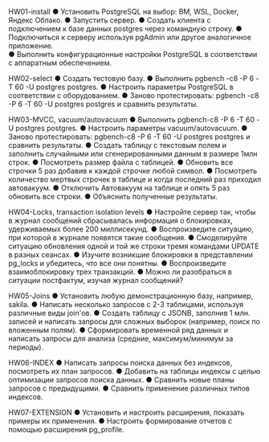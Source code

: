 ﻿HW01-install
● Установить PostgreSQL на выбор: ВМ, WSL, Docker, Яндекс Облако. 
● Запустить сервер. 
● Создать клиента с подключением к базе данных postgres через командную строку. 
● Подключиться к серверу используя pgAdmin или другое аналогичное приложение.  
● Выполнить конфигурационные настройки PostgreSQL в соответствии с аппаратным обеспечением. 

HW02-select
● Создать тестовую базу.
● Выполнить pgbench -c8 -P 6 -T 60 -U postgres postgres. 
● Настроить параметры PostgreSQL в соответствии с оборудованием. 
● Заново протестировать: pgbench -c8 -P 6 -T 60 -U postgres postgres и сравнить результаты.

HW03-MVCC, vacuum/autovacuum
● Выполнить pgbench-c8 -P 6 -T 60 -U postgres postgres.
● Настроить параметры vacuum/autovacuum. 
● Заново протестировать: pgbench-c8 -P 6 -T 60 -U postgres postgres и сравнить результаты. 
● Создать таблицу с текстовым полем и заполнить случайными или сгенерированными данным в размере 1млн строк. 
● Посмотреть размер файла с таблицей. 
● Обновить все строчки 5 раз добавив к каждой строчке любой символ. 
● Посмотреть количество мертвых строчек в таблице и когда последний раз приходил автовакуум. 
● Отключить Автовакуум на таблице и опять 5 раз обновить все строки. 
● Объяснить полученные результаты.

HW04-Locks, transaction isolation levels
● Настройте сервер так, чтобы в журнал сообщений сбрасывалась информация о блокировках, удерживаемых более 200 миллисекунд. 
● Воспроизведите ситуацию, при которой в журнале появятся такие сообщения. 
● Смоделируйте ситуацию обновления одной и той же строки тремя командами UPDATE в разных сеансах. 
● Изучите возникшие блокировки в представлении pg_locks и убедитесь, что все они понятны. 
● Воспроизведите взаимоблокировку трех транзакций. 
● Можно ли разобраться в ситуации постфактум, изучая журнал сообщений?

HW05-Joins
● Установить любую демонстрационную базу, например, sakila. 
● Написать несколько запросов с 2-3 таблицами, используя различные виды join'ов. 
● Создать таблицу с JSONB, заполнив 1 млн. записей и написать запросы для сложных выборок (например, поиск по вложенным полям). 
● Сформировать временной ряд данных и написать запросы для анализа (средние, максимум/минимум за периоды).

HW06-INDEX
● Написать запросы поиска данных без индексов, посмотреть их план запросов.
● Добавить на таблицы индексы с целью оптимизации запросов поиска данных.
● Сравнить новые планы запросов с предыдущими.
● Сравнить применение различных типов индексов.

HW07-EXTENSION
● Установить и настроить расширения, показать примеры их применения. 
● Настроить формирование отчетов с помощью расширения pg_profile.
